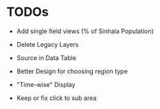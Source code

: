 # TODOs

* Add single field views (% of Sinhala Population)
* Delete Legacy Layers
* Source in Data Table
* Better Design for choosing region type

* "Time-wise" Display
* Keep or fix click to sub area
